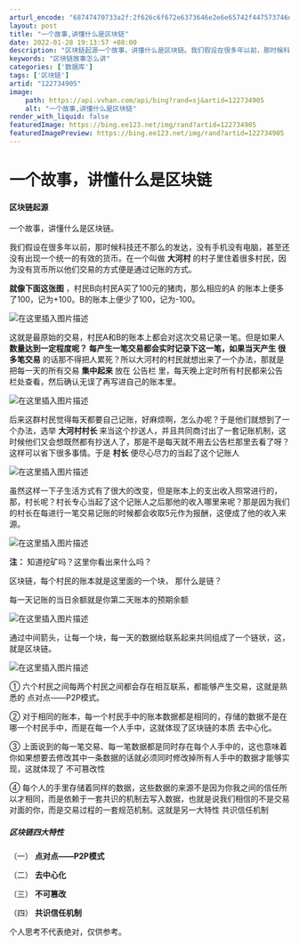 ```yaml
---
arturl_encode: "68747470733a2f:2f626c6f672e6373646e2e6e65742f447573746d6963726f2f:61727469636c652f64657461696c732f313232373334393035"
layout: post
title: "一个故事,讲懂什么是区块链"
date: 2022-01-28 19:13:57 +08:00
description: "区块链起源一个故事，讲懂什么是区块链。我们假设在很多年以前，那时候科技还不那么的发达，没有手机没有电"
keywords: "区块链故事怎么讲"
categories: ['数据库']
tags: ['区块链']
artid: "122734905"
image:
    path: https://api.vvhan.com/api/bing?rand=sj&artid=122734905
    alt: "一个故事,讲懂什么是区块链"
render_with_liquid: false
featuredImage: https://bing.ee123.net/img/rand?artid=122734905
featuredImagePreview: https://bing.ee123.net/img/rand?artid=122734905
---
```


# 一个故事，讲懂什么是区块链

#### 区块链起源

一个故事，讲懂什么是区块链。
  
我们假设在很多年以前，那时候科技还不那么的发达，没有手机没有电脑，甚至还没有出现一个统一的有效的货币。在一个叫做
**大河村**
的村子里住着很多村民，因为没有货币所以他们交易的方式便是通过记账的方式。

**就像下面这张图**
，村民B向村民A买了100元的猪肉，那么相应的A 的账本上便多了100，记为+100。B的账本上便少了100，记为-100。
  
![在这里插入图片描述](https://i-blog.csdnimg.cn/blog_migrate/fe7306a453ef5ee4e9330ba04751e289.png)
  
这就是最原始的交易，村民A和B的账本上都会对这次交易记录一笔。但是如果人
**数量达到一定程度呢？
**每产生一笔交易都会实时记录下这一笔，如果当天产生**
很多笔交易**
的话那不得把人累死？所以大河村的村民就想出来了一个办法，那就是把每一天的所有交易
**集中起来**
放在
公告栏
里，每天晚上定时所有村民都来公告栏处查看，然后确认无误了再写进自己的账本里。
  
![在这里插入图片描述](https://i-blog.csdnimg.cn/blog_migrate/52b481aae0e5e90fe736e51a0c3463a0.png)
  
后来这群村民觉得每天都要自己记账，好麻烦啊，怎么办呢？于是他们就想到了一个办法，选举
**大河村村长**
来当这个抄送人，并且共同商讨出了一套记账机制，这时候他们又会想既然都有抄送人了，那是不是每天就不用去公告栏那里去看了呀？这样可以省下很多事情。于是
**村长**
便尽心尽力的当起了这个记账人

![在这里插入图片描述](https://i-blog.csdnimg.cn/blog_migrate/abe7af9bf1f03d392e94645171b044c0.png)
  
虽然这样一下子生活方式有了很大的改变，但是账本上的支出收入照常进行的，那，村长呢？村长专心当起了这个记账人之后那他的收入哪里来呢？那是因为我们的村长在每进行一笔交易记账的时候都会收取5元作为报酬，这便成了他的收入来源。
  
![在这里插入图片描述](https://i-blog.csdnimg.cn/blog_migrate/eb6f17cc77367aec1579c36e3356674d.png)
  
**注：**
知道挖矿吗？这里你看出来什么吗？

区块链，每个村民的账本就是这里面的一个块，
那什么是链？
  
每一天记账的当日余额就是你第二天账本的预期余额
  
![在这里插入图片描述](https://i-blog.csdnimg.cn/blog_migrate/e3f0f0439ff66b266bd47e9df5ea513c.png)
  
通过中间箭头，让每一个块，每一天的数据给联系起来共同组成了一个链状，这，就是区块链。
  
![在这里插入图片描述](https://i-blog.csdnimg.cn/blog_migrate/e0fa93dc0d3fd174c27b02cc4d4b9337.png)
  
① 六个村民之间每两个村民之间都会存在相互联系，都能够产生交易，这就是熟悉的
点对点——P2P模式。
  
② 对于相同的账本，每一个村民手中的账本数据都是相同的，存储的数据不是在哪一个村民手中，而是在每一个人手中，这就体现了区块链的本质
去中心化。
  
③ 上面说到的每一笔交易、每一笔数据都是同时存在每个人手中的，这也意味着你如果想要去修改其中一条数据的话就必须同时修改掉所有人手中的数据才能够实现，这就体现了
不可篡改性
  
④ 每个人的手里存储着同样的数据，这些数据的来源不是因为你我之间的信任所以才相同，而是依赖于一套共识的机制去写入数据，也就是说我们相信的不是交易对面的你，而是交易过程的一套规范机制。这就是另一大特性
共识信任机制

##### 区块链四大特性

（一）
**点对点——P2P模式**
  
（二）
**去中心化**
  
（三）
**不可篡改**
  
（四）
**共识信任机制**

个人思考不代表绝对，仅供参考。